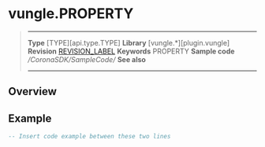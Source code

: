 # vungle.PROPERTY

> --------------------- ------------------------------------------------------------------------------------------
> __Type__              [TYPE][api.type.TYPE]
> __Library__           [vungle.*][plugin.vungle]
> __Revision__          [REVISION_LABEL](REVISION_URL)
> __Keywords__          PROPERTY
> __Sample code__       */CoronaSDK/SampleCode/*
> __See also__          
> --------------------- ------------------------------------------------------------------------------------------

## Overview


## Example
 
``````lua
-- Insert code example between these two lines
``````
